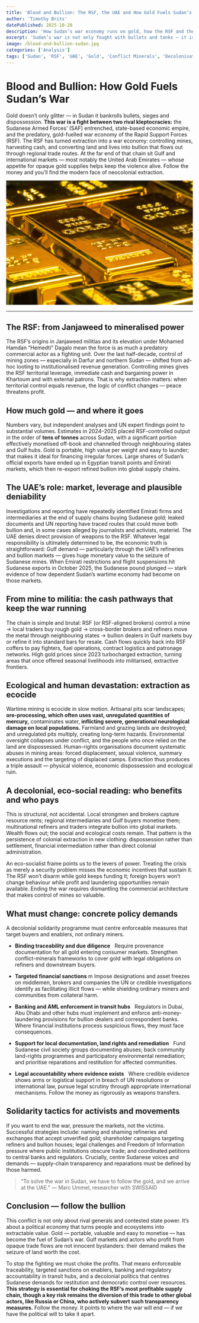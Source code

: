 ```yaml
---
title: 'Blood and Bullion: The RSF, the UAE and How Gold Fuels Sudan’s War'
author: 'Timothy Brits'
datePublished: 2025-10-28
description: 'How Sudan’s war economy runs on gold, how the RSF and the UAE profit from extraction, and what a decolonial, eco-social response must demand.'
excerpt: 'Sudan’s war is not only fought with bullets and tanks — it is fuelled by gold. The RSF’s control of mines and the UAE’s central role in the trade reveal how extraction, not ideology, drives modern imperial violence. To end the war, we must choke the profits and dismantle the system that turns land and lives into bullion.'
image: /blood-and-bullion-sudan.jpg
categories: ['Analysis']
tags: ['Sudan', 'RSF', 'UAE', 'Gold', 'Conflict Minerals', 'Decolonisation', 'Human Rights']
---
```


# Blood and Bullion: How Gold Fuels Sudan’s War

Gold doesn’t only glitter — in Sudan it bankrolls bullets, sieges and dispossession. **This war is a fight between two rival kleptocracies:** the Sudanese Armed Forces’ (SAF) entrenched, state-based economic empire, and the predatory, gold-fuelled war economy of the Rapid Support Forces (RSF). The RSF has turned extraction into a war economy: controlling mines, harvesting cash, and converting land and lives into bullion that flows out through regional trade routes. At the far end of that chain sit Gulf and international markets — most notably the United Arab Emirates — whose appetite for opaque gold supplies helps keep the violence alive. Follow the money and you’ll find the modern face of neocolonial extraction.

![Gold bullion](../../assets/gold-bullion.jpg)

---

## The RSF: from Janjaweed to mineralised power

The RSF’s origins in Janjaweed militias and its elevation under Mohamed Hamdan “Hemedti” Dagalo mean the force is as much a predatory commercial actor as a fighting unit. Over the last half-decade, control of mining zones — especially in Darfur and northern Sudan — shifted from ad-hoc looting to institutionalised revenue generation. Controlling mines gives the RSF territorial leverage, immediate cash and bargaining power in Khartoum and with external patrons. That is why extraction matters: when territorial control equals revenue, the logic of conflict changes — peace threatens profit.

## How much gold — and where it goes

Numbers vary, but independent analyses and UN expert findings point to substantial volumes. Estimates in 2024–2025 placed RSF-controlled output in the order of **tens of tonnes** across Sudan, with a significant portion effectively monetised off-book and channelled through neighbouring states and Gulf hubs. Gold is portable, high value per weight and easy to launder; that makes it ideal for financing irregular forces. Large shares of Sudan’s official exports have ended up in Egyptian transit points and Emirati markets, which then re-export refined bullion into global supply chains.

## The UAE’s role: market, leverage and plausible deniability

Investigations and reporting have repeatedly identified Emirati firms and intermediaries at the end of supply chains buying Sudanese gold; leaked documents and UN reporting have traced routes that could move both bullion and, in some cases alleged by journalists and activists, materiel. The UAE denies direct provision of weapons to the RSF. Whatever legal responsibility is ultimately determined to be, the economic truth is straightforward: Gulf demand — particularly through the UAE’s refineries and bullion markets — gives huge monetary value to the seizure of Sudanese mines. When Emirati restrictions and flight suspensions hit Sudanese exports in October 2025, the Sudanese pound plunged — stark evidence of how dependent Sudan’s wartime economy had become on those markets.

## From mine to militia: the cash pathways that keep the war running

The chain is simple and brutal: RSF (or RSF-aligned brokers) control a mine → local traders buy rough gold → cross-border brokers and refiners move the metal through neighbouring states → bullion dealers in Gulf markets buy or refine it into standard bars for resale. Cash flows quickly back into RSF coffers to pay fighters, fuel operations, contract logistics and patronage networks. High gold prices since 2023 turbocharged extraction, turning areas that once offered seasonal livelihoods into militarised, extractive frontiers.

## Ecological and human devastation: extraction as ecocide

Wartime mining is ecocide in slow motion. Artisanal pits scar landscapes; **ore-processing, which often uses vast, unregulated quantities of mercury,** contaminates water, **inflicting severe, generational neurological damage on local populations.** Farmland and grazing lands are destroyed; and unregulated pits multiply, creating long-term hazards. Environmental oversight collapses under conflict, and the people who once relied on the land are dispossessed. Human-rights organisations document systematic abuses in mining areas: forced displacement, sexual violence, summary executions and the targeting of displaced camps. Extraction thus produces a triple assault — physical violence, economic dispossession and ecological ruin.

## A decolonial, eco-social reading: who benefits and who pays

This is structural, not accidental. Local strongmen and brokers capture resource rents; regional intermediaries and Gulf buyers monetise them; multinational refiners and traders integrate bullion into global markets. Wealth flows out; the social and ecological costs remain. That pattern is the persistence of colonial extraction in new clothing: dispossession rather than settlement, financial intermediation rather than direct colonial administration.

An eco-socialist frame points us to the levers of power. Treating the crisis as merely a security problem misses the economic incentives that sustain it. The RSF won’t disarm while gold keeps funding it; foreign buyers won’t change behaviour while profit and laundering opportunities remain available. Ending the war requires dismantling the commercial architecture that makes control of mines so valuable.

## What must change: concrete policy demands

A decolonial solidarity programme must centre enforceable measures that target buyers and enablers, not ordinary miners.

- **Binding traceability and due diligence**
    Require provenance documentation for all gold entering consumer markets. Strengthen conflict-minerals frameworks to cover gold with legal obligations on refiners and downstream buyers.

- **Targeted financial sanctions**
  m Impose designations and asset freezes on middlemen, brokers and companies the UN or credible investigations identify as facilitating illicit flows — while shielding ordinary miners and communities from collateral harm.

- **Banking and AML enforcement in transit hubs**
    Regulators in Dubai, Abu Dhabi and other hubs must implement and enforce anti-money-laundering provisions for bullion dealers and correspondent banks. Where financial institutions process suspicious flows, they must face consequences.

- **Support for local documentation, land rights and remediation**
    Fund Sudanese civil society groups documenting abuses; back community land-rights programmes and participatory environmental remediation; and prioritise reparations and restitution for affected communities.

- **Legal accountability where evidence exists**
    Where credible evidence shows arms or logistical support in breach of UN resolutions or international law, pursue legal scrutiny through appropriate international mechanisms. Follow the money as rigorously as weapons transfers.

## Solidarity tactics for activists and movements

If you want to end the war, pressure the markets, not the victims. Successful strategies include: naming and shaming refineries and exchanges that accept unverified gold; shareholder campaigns targeting refiners and bullion houses; legal challenges and Freedom of Information pressure where public institutions obscure trade; and coordinated petitions to central banks and regulators. Crucially, centre Sudanese voices and demands — supply-chain transparency and reparations must be defined by those harmed.

> “To solve the war in Sudan, we have to follow the gold, and we arrive at the UAE.”
> — Marc Ummel, researcher with SWISSAID

## Conclusion — follow the bullion

This conflict is not only about rival generals and contested state power. It’s about a political economy that turns people and ecosystems into extractable value. Gold — portable, valuable and easy to monetise — has become the fuel of Sudan’s war. Gulf markets and actors who profit from opaque trade flows are not innocent bystanders: their demand makes the seizure of land worth the cost.

To stop the fighting we must choke the profits. That means enforceable traceability, targeted sanctions on enablers, banking and regulatory accountability in transit hubs, and a decolonial politics that centres Sudanese demands for restitution and democratic control over resources. **This strategy is essential for choking the RSF’s most profitable supply chain, though a key risk remains the diversion of this trade to other global actors, like Russia or China, who actively subvert such transparency measures.** Follow the money. It points to where the war will end — if we have the political will to take it apart.
